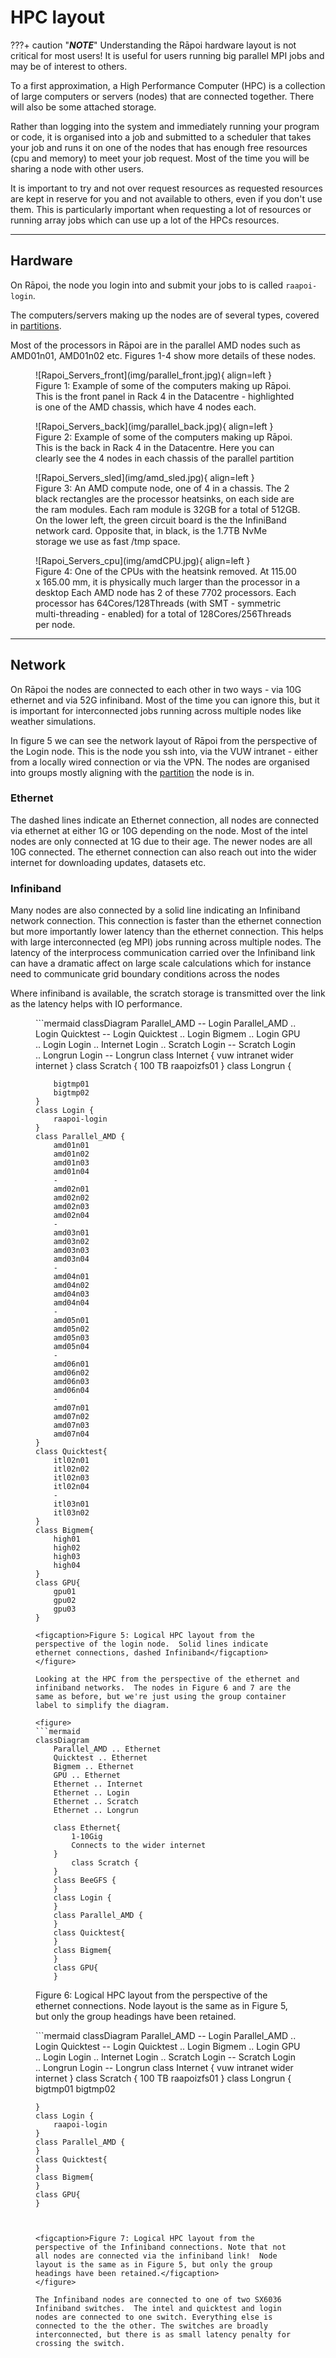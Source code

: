 # HPC layout

???+ caution "_**NOTE**_"
    Understanding the Rāpoi hardware layout is not critical for most users!  It is useful for users running big parallel MPI jobs and may be of interest to others.

To a first approximation, a High Performance Computer (HPC) is a collection of large computers or servers (nodes) that are connected together.  There will also be some attached storage.

Rather than logging into the system and immediately running your program or code, it is organised into a job and submitted to a scheduler that takes your job and runs it on one of the nodes that has enough free resources (cpu and memory) to meet your job request.  Most of the time you will be sharing a node with other users.  

It is important to try and not over request resources as requested resources are kept in reserve for you and not available to others, even if you don't use them. This is particularly important when requesting a lot of resources or running array jobs which can use up a lot of the HPCs resources. 

---

## Hardware
On Rāpoi, the node you login into and submit your jobs to is called `raapoi-login`. 

The computers/servers making up the nodes are of several types, covered in [partitions](partitions.md).

Most of the processors in Rāpoi are in the parallel AMD nodes such as AMD01n01, AMD01n02 etc. Figures 1-4 show more details of these nodes.

<figure markdown>
![Rapoi_Servers_front](img/parallel_front.jpg){ align=left }

<figcaption>Figure 1: Example of some of the computers making up Rāpoi.  This is the front panel in Rack 4 in the Datacentre - highlighted is one of the AMD chassis, which have 4 nodes each. </figcaption>
</figure>

<figure markdown>
![Rapoi_Servers_back](img/parallel_back.jpg){ align=left }
<figcaption>Figure 2: Example of some of the computers making up Rāpoi.  This is the back in Rack 4 in the Datacentre.  Here you can clearly see the 4 nodes in each chassis of the parallel partition</figcaption>
</figure>

<figure markdown>
![Rapoi_Servers_sled](img/amd_sled.jpg){ align=left }
<figcaption>Figure 3: An AMD compute node, one of 4 in a chassis.  The 2 black rectangles are the processor heatsinks, on each side are the ram modules. Each ram module is 32GB for a total of 512GB. On the lower left, the green circuit board is the the InfiniBand network card.  Opposite that, in black, is the 1.7TB NvMe storage we use as fast /tmp space. </figcaption>
</figure>

<figure markdown>
![Rapoi_Servers_cpu](img/amdCPU.jpg){ align=left }
<figcaption>Figure 4: One of the CPUs with the heatsink removed. At 115.00 x 165.00 mm, it is physically much larger than the processor in a desktop   Each AMD node has 2 of these 7702 processors.  Each processor has 64Cores/128Threads (with SMT - symmetric multi-threading - enabled) for a total of 128Cores/256Threads per node.</figcaption>
</figure>

---

## Network

On Rāpoi the nodes are connected to each other in two ways - via 10G ethernet and via 52G infiniband.  Most of the time you can ignore this, but it is important for interconnected jobs running across multiple nodes like weather simulations.

In figure 5 we can see the network layout of Rāpoi from the perspective of the Login node.  This is the node you ssh into, via the VUW intranet - either from a locally wired connection or via the VPN. The nodes are organised into groups mostly aligning with the [partition](partitions.md) the node is in.  

### Ethernet

The dashed lines indicate an Ethernet connection, all nodes are connected via ethernet at either 1G or 10G depending on the node.  Most of the intel nodes are only connected at 1G due to their age.  The newer nodes are all 10G connected.  The ethernet connection can also reach out into the wider internet for downloading updates, datasets etc.

### Infiniband

Many nodes are also connected by a solid line indicating an Infiniband network connection. This connection is faster than the ethernet connection but more importantly lower latency than the ethernet connection.  This helps with large interconnected (eg MPI) jobs running across multiple nodes.  The latency of the interprocess communication carried over the Infiniband link can have a dramatic affect on large scale calculations which for instance need to communicate grid boundary conditions across the nodes

Where infiniband is available, the scratch storage is transmitted over the link as the latency helps with IO performance.

<figure>
```mermaid
classDiagram
    Parallel_AMD -- Login
    Parallel_AMD .. Login
    Quicktest -- Login
    Quicktest .. Login
    Bigmem .. Login
    GPU .. Login
    Login .. Internet
    Login .. Scratch
    Login -- Scratch
    Login .. Longrun
    Login -- Longrun
    class Internet {
        vuw intranet 
        wider internet
    }
    class Scratch {
        100 TB
        raapoizfs01
    }
    class Longrun {
        
        bigtmp01
        bigtmp02
    }
    class Login {
        raapoi-login
    }
    class Parallel_AMD {
        amd01n01
        amd01n02
        amd01n03
        amd01n04
        -
        amd02n01
        amd02n02
        amd02n03
        amd02n04
        -
        amd03n01
        amd03n02
        amd03n03
        amd03n04
        -
        amd04n01
        amd04n02
        amd04n03
        amd04n04
        -
        amd05n01
        amd05n02
        amd05n03
        amd05n04
        -
        amd06n01
        amd06n02
        amd06n03
        amd06n04
        -
        amd07n01
        amd07n02
        amd07n03
        amd07n04
    }
    class Quicktest{
        itl02n01
        itl02n02
        itl02n03
        itl02n04
        -
        itl03n01
        itl03n02
    }
    class Bigmem{
        high01
        high02
        high03
        high04
    }
    class GPU{
        gpu01
        gpu02
        gpu03  
    }
```
<figcaption>Figure 5: Logical HPC layout from the perspective of the login node.  Solid lines indicate ethernet connections, dashed Infiniband</figcaption>
</figure>

Looking at the HPC from the perspective of the ethernet and infiniband networks.  The nodes in Figure 6 and 7 are the same as before, but we're just using the group container label to simplify the diagram.

<figure>
```mermaid
classDiagram
    Parallel_AMD .. Ethernet
    Quicktest .. Ethernet
    Bigmem .. Ethernet
    GPU .. Ethernet
    Ethernet .. Internet
    Ethernet .. Login
    Ethernet .. Scratch
    Ethernet .. Longrun
    
    class Ethernet{
        1-10Gig
        Connects to the wider internet
    }
        class Scratch {
    }
    class BeeGFS {
    }
    class Login {
    }
    class Parallel_AMD {
    }
    class Quicktest{
    }
    class Bigmem{
    }
    class GPU{ 
    }
```
<figcaption>Figure 6: Logical HPC layout from the perspective of the ethernet connections.  Node layout is the same as in Figure 5, but only the group headings have been retained.
</figcaption>
</figure>


<figure>
```mermaid
classDiagram
    Parallel_AMD -- Login
    Parallel_AMD .. Login
    Quicktest -- Login
    Quicktest .. Login
    Bigmem .. Login
    GPU .. Login
    Login .. Internet
    Login .. Scratch
    Login -- Scratch
    Login .. Longrun
    Login -- Longrun
    class Internet {
        vuw intranet 
        wider internet
    }
    class Scratch {
        100 TB
        raapoizfs01
    }
    class Longrun {
        bigtmp01
        bigtmp02
        
    }
    class Login {
        raapoi-login
    }
    class Parallel_AMD {
    }
    class Quicktest{
    }
    class Bigmem{
    }
    class GPU{
    }
```


<figcaption>Figure 7: Logical HPC layout from the perspective of the Infiniband connections. Note that not all nodes are connected via the infiniband link!  Node layout is the same as in Figure 5, but only the group headings have been retained.</figcaption>
</figure>

The Infiniband nodes are connected to one of two SX6036 Infiniband switches.  The intel and quicktest and login nodes are connected to one switch. Everything else is connected to the the other. The switches are broadly interconnected, but there is as small latency penalty for crossing the switch.
